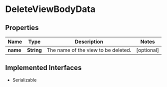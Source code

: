 

# DeleteViewBodyData


## Properties

Name | Type | Description | Notes
------------ | ------------- | ------------- | -------------
**name** | **String** | The name of the view to be deleted. |  [optional]


## Implemented Interfaces

* Serializable


